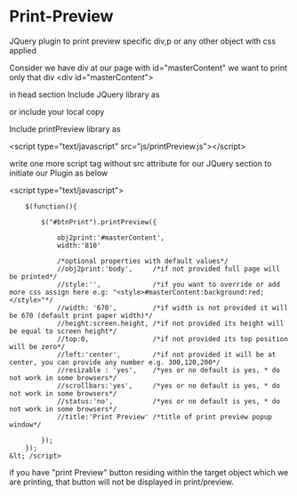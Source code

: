 # Print-Preview
JQuery plugin to print preview specific div,p or any other object with css applied

Consider we have div at our page with id="masterContent" we want to print only that div
 &lt;div id="masterContent"> 
 
 in head section
Include JQuery library as 

<code><script type="text/javascript" src="https://ajax.googleapis.com/ajax/libs/jquery/2.1.3/jquery.min.js"></script></code>

or include your local copy

Include printPreview library as 

&lt;script type="text/javascript" src="js/printPreview.js">&lt;/script>

write one more script tag without src attribute for our JQuery section to initiate our Plugin as below 

&lt;script type="text/javascript">

        $(function(){
        
            $("#btnPrint").printPreview({
            
                obj2print:'#masterContent',
                width:'810'
                
                /*optional properties with default values*/
                //obj2print:'body',     /*if not provided full page will be printed*/
                //style:'',             /*if you want to override or add more css assign here e.g: "<style>#masterContent:background:red;</style>"*/
                //width: '670',         /*if width is not provided it will be 670 (default print paper width)*/
                //height:screen.height, /*if not provided its height will be equal to screen height*/
                //top:0,                /*if not provided its top position will be zero*/
                //left:'center',        /*if not provided it will be at center, you can provide any number e.g. 300,120,200*/
                //resizable : 'yes',    /*yes or no default is yes, * do not work in some browsers*/
                //scrollbars:'yes',     /*yes or no default is yes, * do not work in some browsers*/
                //status:'no',          /*yes or no default is yes, * do not work in some browsers*/
                //title:'Print Preview' /*title of print preview popup window*/
                
            });
        });
    &lt; /script>
    
if you have "print Preview" button residing within the target object which we are printing, that button will not be displayed in print/preview.
